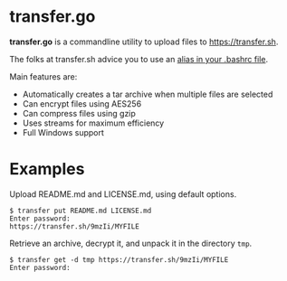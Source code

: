 
# transfer.go

**transfer.go** is a commandline utility to upload files to https://transfer.sh.

The folks at transfer.sh advice you to use an [alias in your .bashrc file][1].

Main features are:

- Automatically creates a tar archive when multiple files are selected
- Can encrypt files using AES256
- Can compress files using gzip
- Uses streams for maximum efficiency
- Full Windows support

# Examples

Upload README.md and LICENSE.md, using default options.

    $ transfer put README.md LICENSE.md
    Enter password:
    https://transfer.sh/9mzIi/MYFILE

Retrieve an archive, decrypt it, and unpack it in the directory `tmp`.

    $ transfer get -d tmp https://transfer.sh/9mzIi/MYFILE
    Enter password:

[1]: https://gist.github.com/nl5887/a511f172d3fb3cd0e42d
